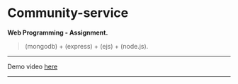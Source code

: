 # Community-service

**Web Programming - Assignment.**

> (mongodb) + (express) + (ejs) + (node.js).

---

Demo video [here]("https://www.youtube.com/watch?v=u1dUHBwIPTE&list=PLyaDjBUu6sYCJ955oKB0Xn2rjgjTMTx2q&index=15" "Youtube")

---
